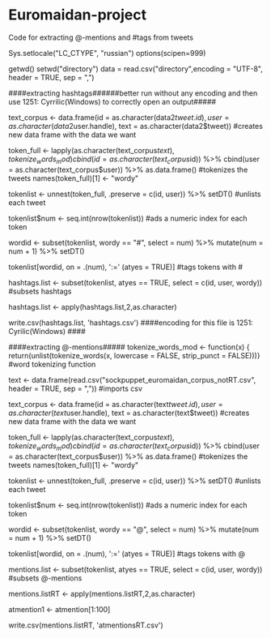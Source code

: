 # Euromaidan-project
Code for extracting @-mentions and #tags from tweets

Sys.setlocale("LC_CTYPE", "russian")
options(scipen=999)

getwd()
setwd("directory")
data = read.csv("directory",encoding = "UTF-8", header = TRUE, sep = ",")

####extracting hashtags######better run without any encoding and then use 1251: Cyrrilic(Windows) to correctly open an output##### 

text_corpus <- data.frame(id = as.character(data2$tweet.id), user = as.character(data2$user.handle), 
                          text = as.character(data2$tweet)) #creates new data frame with the data we want

token_full <- lapply(as.character(text_corpus$text), tokenize_words_mod) %>%
  cbind(id = as.character(text_corpus$id)) %>% cbind(user = as.character(text_corpus$user)) %>%
  as.data.frame() #tokenizes the tweets
names(token_full)[1] <- "wordy"

tokenlist <- unnest(token_full, .preserve = c(id, user)) %>% setDT() #unlists each tweet

tokenlist$num <- seq.int(nrow(tokenlist)) #ads a numeric index for each token

wordid <- subset(tokenlist, wordy == "#", select = num) %>%
  mutate(num = num + 1) %>% setDT()

tokenlist[wordid, on = .(num), ':=' (atyes = TRUE)] #tags tokens with #

hashtags.list <- subset(tokenlist, atyes == TRUE, select = c(id, user, wordy)) #subsets hashtags

hashtags.list <- apply(hashtags.list,2,as.character)

write.csv(hashtags.list, 'hashtags.csv')
####encoding for this file is 1251: Cyrilic(Windows) ####

####extracting @-mentions#####
tokenize_words_mod <- function(x) {
  return(unlist(tokenize_words(x, lowercase = FALSE, strip_punct = FALSE)))} #word tokenizing function

text <- data.frame(read.csv("sockpuppet_euromaidan_corpus_notRT.csv", header = TRUE, sep = ",")) #imports csv

text_corpus <- data.frame(id = as.character(text$tweet.id), user = as.character(text$user.handle), 
                          text = as.character(text$tweet)) #creates new data frame with the data we want

token_full <- lapply(as.character(text_corpus$text), tokenize_words_mod) %>%
  cbind(id = as.character(text_corpus$id)) %>% cbind(user = as.character(text_corpus$user)) %>%
  as.data.frame() #tokenizes the tweets
names(token_full)[1] <- "wordy"

tokenlist <- unnest(token_full, .preserve = c(id, user)) %>% setDT() #unlists each tweet

tokenlist$num <- seq.int(nrow(tokenlist)) #ads a numeric index for each token

wordid <- subset(tokenlist, wordy == "@", select = num) %>%
  mutate(num = num + 1) %>% setDT()

tokenlist[wordid, on = .(num), ':=' (atyes = TRUE)] #tags tokens with @

mentions.list <- subset(tokenlist, atyes == TRUE, select = c(id, user, wordy)) #subsets @-mentions

mentions.listRT <- apply(mentions.listRT,2,as.character)

atmention1 <- atmention[1:100]

write.csv(mentions.listRT, 'atmentionsRT.csv')
